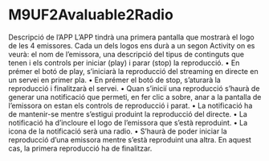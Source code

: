 # M9UF2Avaluable2Radio
 Descripció de l’APP L’APP tindrà una primera pantalla que mostrarà el logo de les 4 emissores. Cada un dels logos ens durà a un segon Activity on es veurà: el nom de l’emissora, una descripció del tipus de continguts que tenen i els controls per iniciar (play) i parar (stop) la reproducció. • En prémer el botó de play, s’iniciarà la reproducció del streaming en directe en un servei en primer pla. • En prémer el botó de stop, s’aturarà la reproducció i finalitzarà el servei. • Quan s’inicií una reproducció s’haurà de generar una notificació que permeti, en fer clic a sobre, anar a la pantalla de l’emissora on estan els controls de reproducció i parat. • La notificació ha de mantenir-se mentre s’estigui produint la reproducció del directe. • La notificació ha d’incloure el logo de l’emissora que s’està reproduint. • La icona de la notificació serà una radio. • S’haurà de poder iniciar la reproducció d’una emissora mentre s’està reproduint una altra. En aquest cas, la primera reproducció ha de finalitzar.
